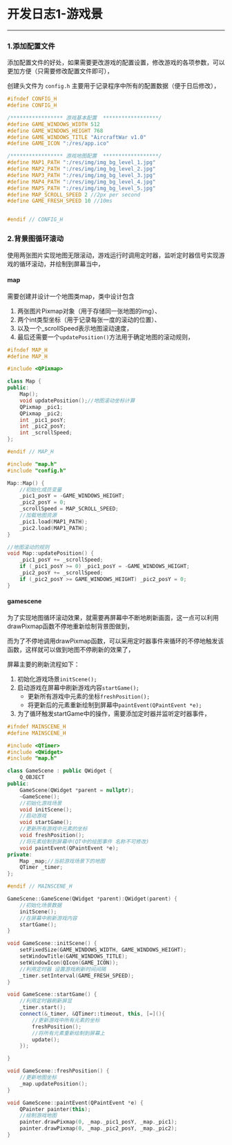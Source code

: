 # 开发日志1-游戏景

---

### 1.添加配置文件

添加配置文件的好处，如果需要更改游戏的配置设置，修改游戏的各项参数，可以更加方便（只需要修改配置文件即可），

创建头文件为 `config.h` 主要用于记录程序中所有的配置数据（便于日后修改），

```cpp
#ifndef CONFIG_H
#define CONFIG_H

/***************** 游戏基本配置  ******************/
#define GAME_WINDOWS_WIDTH 512
#define GAME_WINDOWS_HEIGHT 768
#define GAME_WINDOWS_TITLE "AircraftWar v1.0"
#define GAME_ICON ":/res/app.ico"

/***************** 游戏地图配置  ******************/
#define MAP1_PATH ":/res/img/img_bg_level_1.jpg"
#define MAP2_PATH ":/res/img/img_bg_level_2.jpg"
#define MAP3_PATH ":/res/img/img_bg_level_3.jpg"
#define MAP4_PATH ":/res/img/img_bg_level_4.jpg"
#define MAP5_PATH ":/res/img/img_bg_level_5.jpg"
#define MAP_SCROLL_SPEED 2 //2px per second
#define GAME_FRESH_SPEED 10 //10ms


#endif // CONFIG_H
```

### 2.背景图循环滚动

使用两张图片实现地图无限滚动，游戏运行时调用定时器，监听定时器信号实现游戏的循环滚动，并绘制到屏幕当中，

#### map

需要创建并设计一个地图类map，类中设计包含

1. 两张图片Pixmap对象（用于存储同一张地图的img）、
2. 两个int类型坐标（用于记录每张一度的滚动的位置）、
3. 以及一个_scrollSpeed表示地图滚动速度，
4. 最后还需要一个`updatePosition()`方法用于确定地图的滚动规则，

```cpp
#ifndef MAP_H
#define MAP_H

#include <QPixmap>

class Map {
public:
    Map();
    void updatePosition();//地图滚动坐标计算
    QPixmap _pic1;
    QPixmap _pic2;
    int _pic1_posY;
    int _pic2_posY;
    int _scrollSpeed;
};

#endif // MAP_H
```

```cpp
#include "map.h"
#include "config.h"

Map::Map() {
    //初始化成员变量
    _pic1_posY = -GAME_WINDOWS_HEIGHT;
    _pic2_posY = 0;
    _scrollSpeed = MAP_SCROLL_SPEED;
    //加载地图资源
    _pic1.load(MAP1_PATH);
    _pic2.load(MAP1_PATH);
}

//地图滚动的规则
void Map::updatePosition() {
    _pic1_posY += _scrollSpeed;
    if (_pic1_posY >= 0) _pic1_posY = -GAME_WINDOWS_HEIGHT;
    _pic2_posY += _scrollSpeed;
    if (_pic2_posY >= GAME_WINDOWS_HEIGHT) _pic2_posY = 0;
}
```

#### gamescene

为了实现地图循环滚动效果，就需要再屏幕中不断地刷新画面，这一点可以利用drawPixmap函数不停地重新绘制背景图做到，

而为了不停地调用drawPixmap函数，可以采用定时器事件来循环的不停地触发该函数，这样就可以做到地图不停刷新的效果了，

屏幕主要的刷新流程如下：

1. 初始化游戏场景`initScene();`
2. 启动游戏在屏幕中刷新游戏内容`startGame();`
    - 更新所有游戏中元素的坐标`freshPosition();`
    - 将更新后的元素重新绘制到屏幕中`paintEvent(QPaintEvent *e);`
3. 为了循环触发startGame中的操作，需要添加定时器并监听定时器事件，

```cpp
#ifndef MAINSCENE_H
#define MAINSCENE_H

#include <QTimer>
#include <QWidget>
#include "map.h"

class GameScene : public QWidget {
    Q_OBJECT
public:
    GameScene(QWidget *parent = nullptr);
    ~GameScene();
    //初始化游戏场景
    void initScene();
    //启动游戏
    void startGame();
    //更新所有游戏中元素的坐标
    void freshPosition();
    //将元素绘制到屏幕中(QT中的绘图事件 名称不可修改)
    void paintEvent(QPaintEvent *e);
private:
    Map _map;//当前游戏场景下的地图
    QTimer _timer;
};

#endif // MAINSCENE_H
```

```cpp
GameScene::GameScene(QWidget *parent):QWidget(parent) {
    //初始化场景数据
    initScene();
    //在屏幕中刷新游戏内容
    startGame();
}

void GameScene::initScene() {
    setFixedSize(GAME_WINDOWS_WIDTH, GAME_WINDOWS_HEIGHT);
    setWindowTitle(GAME_WINDOWS_TITLE);
    setWindowIcon(QIcon(GAME_ICON));
    //利用定时器 设置游戏刷新时间间隔
    _timer.setInterval(GAME_FRESH_SPEED);
}

void GameScene::startGame() {
    //利用定时器刷新屏显
    _timer.start();
    connect(&_timer, &QTimer::timeout, this, [=](){
        //更新游戏中所有元素的坐标
        freshPosition();
        //将所有元素重新绘制到屏幕上
        update();
    });

}

void GameScene::freshPosition() {
    //更新地图坐标
    _map.updatePosition();
}

void GameScene::paintEvent(QPaintEvent *e) {
    QPainter painter(this);
    //绘制游戏地图
    painter.drawPixmap(0, _map._pic1_posY, _map._pic1);
    painter.drawPixmap(0, _map._pic2_posY, _map._pic2);
}
```







